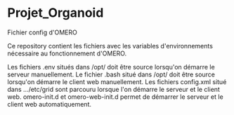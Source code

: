 # Projet_Organoid
Fichier config d'OMERO

Ce repository contient les fichiers avec les variables d'environnements nécessaire au fonctionnement d'OMERO.

Les fichiers .env situés dans /opt/ doit être source lorsqu'on démarre le serveur manuellement.
Le fichier .bash situé dans /opt/ doit être source lorsqu'on démarre le client web manuellement. 
Les fichiers config.xml situé dans .../etc/grid sont parcouru lorsque l'on démarre le serveur et le client web. 
omero-init.d et omero-web-init.d permet de démarrer le serveur et le client web automatiquement.
